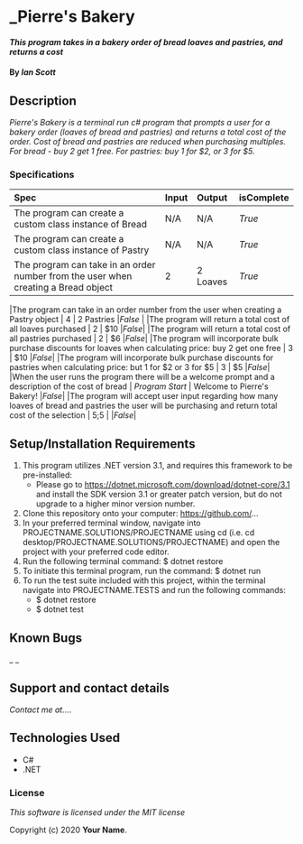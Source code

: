 # _Pierre's Bakery

#### _This program takes in a bakery order of bread loaves and pastries, and returns a cost_

#### By _**Ian Scott**_

## Description

_Pierre's Bakery is a terminal run c# program that prompts a user for a bakery order (loaves of bread and pastries) and returns a total cost of the order. Cost of bread and pastries are reduced when purchasing multiples. For bread - buy 2 get 1 free. For pastries: buy 1 for $2, or 3 for $5._

### Specifications
| Spec | Input | Output | isComplete |
| :-------------     | :------------- | :------------- |:------------- |
|The program can create a custom class instance of Bread | N/A |N/A  | _True_ |
|The program can create a custom class instance of Pastry | N/A | N/A | _True_ |
|The program can take in an order number from the user when creating a Bread object | 2 | 2 Loaves |_True_ |

|The program can take in an order number from the user when creating a Pastry object | 4 | 2 Pastries |_False_ |
|The program will return a total cost of all loaves purchased | 2 | $10 |_False_|
|The program will return a total cost of all pastries purchased | 2 | $6 |_False_|
|The program will incorporate bulk purchase discounts for loaves when calculating price: buy 2 get one free | 3 | $10 |_False_|
|The program will incorporate bulk purchase discounts for pastries when calculating price: but 1 for $2 or 3 for $5 | 3 | $5 |_False_|
|When the user runs the program there will be a welcome prompt and a description of the cost of bread | _Program Start_ | Welcome to Pierre's Bakery! |_False_|
|The program will accept user input regarding how many loaves of bread and pastries the user will be purchasing and return total cost of the selection | 5;5 |  |_False_|

## Setup/Installation Requirements

1. This program utilizes .NET version 3.1, and requires this framework to be pre-installed:
    * Please go to https://dotnet.microsoft.com/download/dotnet-core/3.1 and install the SDK   version 3.1 or greater patch version, but do not upgrade to a higher minor version number.
2. Clone this repository onto your computer: https://github.com/...
3. In your preferred terminal window, navigate into PROJECTNAME.SOLUTIONS/PROJECTNAME using cd (i.e. cd desktop/PROJECTNAME.SOLUTIONS/PROJECTNAME) and open the project with your preferred code editor.
4. Run the following terminal command: $ dotnet restore
5. To initiate this terminal program, run the command: $ dotnet run
6. To run the test suite included with this project, within the terminal navigate into PROJECTNAME.TESTS and run the following commands:
    * $ dotnet restore
    * $ dotnet test


## Known Bugs

_ _

## Support and contact details

_Contact me at...._

## Technologies Used

- C#
- .NET

### License

_This software is licensed under the MIT license_

Copyright (c) 2020 **Your Name**.